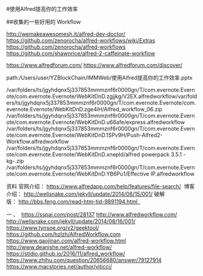 #使用Alfred提高你的工作效率


##收集的一些好用的 Workflow






http://wemakeawesomesh.it/alfred-dev-doctor/
https://github.com/zenorocha/alfred-workflows/wiki/Extras
https://github.com/zenorocha/alfred-workflows
https://github.com/shawnrice/alfred-2-caffeinate-workflow

https://www.alfredforum.com/
https://www.alfredforum.com/discover/


path:/Users/user/YZBlockChain/IMMWeb/使用Alfred提高你的工作效率.pptx

/var/folders/ts/jgyhdqnx5j337853mmmznf6r0000gn/T/com.evernote.Evernote/com.evernote.Evernote/WebKitDnD.zgjjkg/V2EX.alfredworkflow/var/folders/ts/jgyhdqnx5j337853mmmznf6r0000gn/T/com.evernote.Evernote/com.evernote.Evernote/WebKitDnD.zge4iH/Alfred_workflow_06.zip
/var/folders/ts/jgyhdqnx5j337853mmmznf6r0000gn/T/com.evernote.Evernote/com.evernote.Evernote/WebKitDnD.u66afe/express.alfredworkflow
/var/folders/ts/jgyhdqnx5j337853mmmznf6r0000gn/T/com.evernote.Evernote/com.evernote.Evernote/WebKitDnD.1SPv9H/Push-Alfred2-Workflow.alfredworkflow
/var/folders/ts/jgyhdqnx5j337853mmmznf6r0000gn/T/com.evernote.Evernote/com.evernote.Evernote/WebKitDnD.xnepId/alfred powerpack 3.5.1 -kg-.zip
/var/folders/ts/jgyhdqnx5j337853mmmznf6r0000gn/T/com.evernote.Evernote/com.evernote.Evernote/WebKitDnD.YB6Pu1/Effective IP.alfredworkflow



资料
官网介绍： https://www.alfredapp.com/help/features/file-search/ 
 博客介绍： http://wellsnake.com/jekyll/update/2014/06/15/001/ 
破解版： http://bbs.feng.com/read-htm-tid-9891194.html   

一 、  
https://sspai.com/post/28137
http://www.alfredworkflow.com/
http://wellsnake.com/jekyll/update/2014/08/16/001/
https://www.tynsoe.org/v2/geektool/
https://github.com/hzlzh/AlfredWorkflow.com
https://www.gaojinan.com/alfred-workflow.html
http://www.deanishe.net/alfred-workflow/
https://stidio.github.io/2016/11/aflred_workflow/
https://www.zhihu.com/question/20656680/answer/79127914
https://www.macstories.net/author/viticci/


